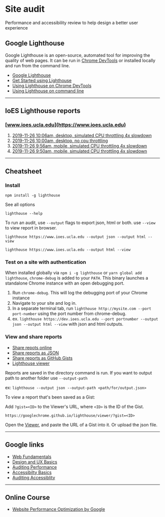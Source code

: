 # Site audit

Performance and accessibility review to help design a better user experience

## Google Lighthouse

Google Lighthouse is an open-source, automated tool for improving the quality of web pages. It can be run in [Chrome DevTools](https://developers.google.com/web/tools/chrome-devtools) or installed locally and run from the command line.

- [Google Lighthouse](https://developers.google.com/web/tools/lighthouse)
- [Get Started using Lighthouse](https://developers.google.com/web/tools/lighthouse/#get-started)
- [Using Lighthouse on Chrome DevTools](https://developers.google.com/web/tools/lighthouse#devtools)
- [Using Lighthouse on command line](https://developers.google.com/web/tools/lighthouse/#cli)

---

## IoES Lighthouse reports

### [www.ioes.ucla.edu](https://www.ioes.ucla.edu)

1. [2019-11-26 10:06am, desktop, simulated CPU throttling 4x slowdown](https://github.com/uclaioes/site-audit/reports/www.ioes.ucla.edu-20191126T100644.html)
1. [2019-11-26 10:00am, desktop, no cpu throttling](https://github.com/uclaioes/site-audit/reports/www.ioes.ucla.edu-2019-11-26-T10-00-29.html)
1. [2019-11-26 9:56am, mobile, simulated CPU throttling 4x slowdown](https://github.com/uclaioes/site-audit/reports/www.ioes.ucla.edu-2019-11-26-T09-56-21.html)
1. [2019-11-26 9:50am, mobile, simulated CPU throttling 4x slowdown](https://github.com/uclaioes/site-audit/www.ioes.ucla.edu_2019-11-26_09-50-39.report.html)


---

## Cheatsheet

### Install

`npm install -g lighthouse`

See all options

`lighthouse --help`

To run an audit, use `--output` flags to export json, html or both. use `--view` to view report in browser.

`lighthouse https://www.ioes.ucla.edu --output json --output html --view`

`lighthouse https://www.ioes.ucla.edu --output html --view`

### Test on a site with authentication

When installed globally via `npm i -g lighthouse` or `yarn global add lighthouse`,
`chrome-debug` is added to your `PATH`. This binary launches a standalone Chrome
instance with an open debugging port.

1. Run `chrome-debug`. This will log the debugging port of your Chrome instance
1. Navigate to your site and log in.
1. In a separate terminal tab, run `lighthouse http://mysite.com --port port-number` using the port number from chrome-debug.
1. ex. `lighthouse https://dev.ioes.ucla.edu --port portnumber --output json --output html --view` with json and html outputs.

### View and share reports

- [Share repots online](https://developers.google.com/web/tools/lighthouse#report-viewer)
- [Share reports as JSON](https://developers.google.com/web/tools/lighthouse/#json)
- [Share reports as GitHub Gists](https://developers.google.com/web/tools/lighthouse/#gists)
- [Lighthouse viewer](https://googlechrome.github.io/lighthouse/viewer/)

Reports are saved in the directory command is run. If you want to output path to another folder use `--output-path`

ex: `lighthouse --output json --output-path <path/for/output.json>`

To view a report that's been saved as a Gist:

Add `?gist=<ID>` to the Viewer's URL, where `<ID>` is the ID of the Gist.

`https://googlechrome.github.io/lighthouse/viewer/?gist=<ID>`

Open the [Viewer](https://googlechrome.github.io/lighthouse/viewer/), and paste the URL of a Gist into it. Or upload the json file.

---

## Google links

- [Web Fundamentals](https://developers.google.com/web/fundamentals)
- [Design and UX Basics](https://developers.google.com/web/fundamentals/design-and-ux/ux-basics)
- [Auditing Performance](https://developers.google.com/web/fundamentals/performance/audit)
- [Accessibilty Basics](https://developers.google.com/web/fundamentals/accessibility)
- [Auditing Accessiblity](https://developers.google.com/web/fundamentals/accessibility/how-to-review)

---

## Online Course

- [Website Performance Optimization by Google](https://www.udacity.com/course/website-performance-optimization--ud884)


